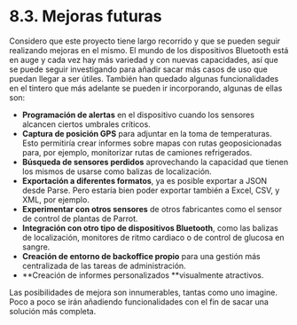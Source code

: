# 8.3. Mejoras futuras

Considero que este proyecto tiene largo recorrido y que se pueden seguir realizando mejoras en el mismo. El mundo de los dispositivos Bluetooth está en auge y cada vez hay más variedad y con nuevas capacidades, así que se puede seguir investigando para añadir sacar más casos de uso que puedan llegar a ser útiles. También han quedado algunas funcionalidades en el tintero que más adelante se pueden ir incorporando, algunas de ellas son:

- **Programación de alertas** en el dispositivo cuando los sensores alcancen ciertos umbrales críticos.
- **Captura de posición GPS** para adjuntar en la toma de temperaturas. Esto permitiría crear informes sobre mapas con rutas geoposicionadas para, por ejemplo, monitorizar rutas de camiones refrigerados.
- **Búsqueda de sensores perdidos** aprovechando la capacidad que tienen los mismos de usarse como balizas de localización.
- **Exportación a diferentes formatos**, ya es posible exportar a JSON desde Parse. Pero estaría bien poder exportar también a Excel, CSV, y XML, por ejemplo.
- **Experimentar con otros sensores** de otros fabricantes como el sensor de control de plantas de Parrot.
- **Integración con otro tipo de dispositivos Bluetooth**, como las balizas de localización, monitores de ritmo cardiaco o de control de glucosa en sangre.
- **Creación de entorno de backoffice propio** para una gestión más centralizada de las tareas de administración.
- **Creación de informes personalizados **visualmente atractivos.


 Las posibilidades de mejora son innumerables, tantas como uno imagine. Poco a poco se irán añadiendo funcionalidades con el fin de sacar una solución más completa.